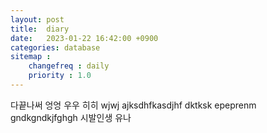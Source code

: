 ```yaml
---
layout: post
title:  diary
date:   2023-01-22 16:42:00 +0900
categories: database
sitemap :
    changefreq : daily
    priority : 1.0
---
```

다끝나써 엉엉 우우 히히 wjwj
ajksdhfkasdjhf dktksk epeprenm
gndkgndkjfghgh 시발인생 유나